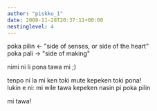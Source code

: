 ```yaml
---
author: "piskku_1"
date: 2008-11-28T20:37:11+00:00
nestinglevel: 4
---
```

poka pilin <- "side of senses, or side of the heart"  
poka pali -> "side of making"  
  
nimi ni li pona tawa mi ;)  
  
tenpo ni la mi ken toki mute kepeken toki pona!  
lukin e ni: mi wile tawa kepeken nasin pi poka pilin  
  
mi tawa!
